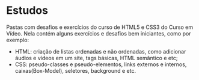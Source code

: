 # Estudos
 Pastas com desafios e exercícios do curso de HTML5 e CSS3 do Curso em Vídeo. Nela contém alguns exercícios e desafios bem iniciantes, como por exemplo:
- HTML: criação de listas ordenadas e não ordenadas, como adicionar áudios e vídeos em um site, tags básicas, HTML semântico e etc;
- CSS: pseudo-classes e pseudo-elementos, links externos e internos, caixas(Box-Model), seletores, background e etc.
